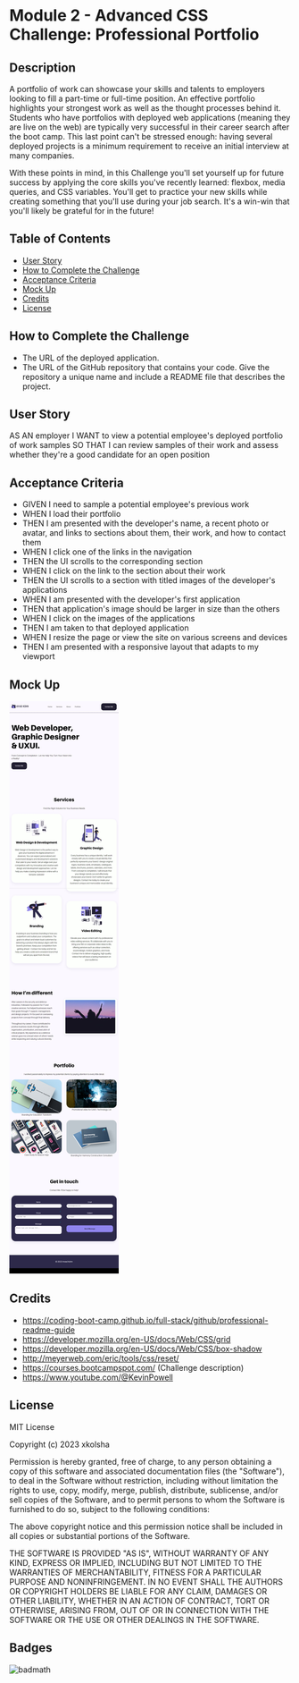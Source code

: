 # Module 2 - Advanced CSS Challenge: Professional Portfolio

## Description

A portfolio of work can showcase your skills and talents to employers looking to fill a part-time or full-time position. An effective portfolio highlights your strongest work as well as the thought processes behind it. Students who have portfolios with deployed web applications (meaning they are live on the web) are typically very successful in their career search after the boot camp. This last point can't be stressed enough: having several deployed projects is a minimum requirement to receive an initial interview at many companies.

With these points in mind, in this Challenge you'll set yourself up for future success by applying the core skills you've recently learned: flexbox, media queries, and CSS variables. You'll get to practice your new skills while creating something that you'll use during your job search. It's a win-win that you'll likely be grateful for in the future!

## Table of Contents

- [User Story](#User-story)
- [How to Complete the Challenge](#how-to-complete-the-challenge)
- [Acceptance Criteria](#acceptance-criteria)
- [Mock Up](#mock-up)
- [Credits](#credits)
- [License](#license)

## How to Complete the Challenge

- The URL of the deployed application.
- The URL of the GitHub repository that contains your code. Give the repository a unique name and include a README file that describes the project.

## User Story

AS AN employer
I WANT to view a potential employee's deployed portfolio of work samples
SO THAT I can review samples of their work and assess whether they're a good candidate for an open position

## Acceptance Criteria

- GIVEN I need to sample a potential employee's previous work
- WHEN I load their portfolio
- THEN I am presented with the developer's name, a recent photo or avatar, and links to sections about them, their work, and how to contact them
- WHEN I click one of the links in the navigation
- THEN the UI scrolls to the corresponding section
- WHEN I click on the link to the section about their work
- THEN the UI scrolls to a section with titled images of the developer's applications
- WHEN I am presented with the developer's first application
- THEN that application's image should be larger in size than the others
- WHEN I click on the images of the applications
- THEN I am taken to that deployed application
- WHEN I resize the page or view the site on various screens and devices
- THEN I am presented with a responsive layout that adapts to my viewport

## Mock Up

![Mock up of the website](./assets/images/Web%20capture_12-5-2023_0357_xkolsha.github.io.jpeg)

## Credits

- https://coding-boot-camp.github.io/full-stack/github/professional-readme-guide
- https://developer.mozilla.org/en-US/docs/Web/CSS/grid
- https://developer.mozilla.org/en-US/docs/Web/CSS/box-shadow
- http://meyerweb.com/eric/tools/css/reset/
- https://courses.bootcampspot.com/ (Challenge description)
- https://www.youtube.com/@KevinPowell

## License

MIT License

Copyright (c) 2023 xkolsha

Permission is hereby granted, free of charge, to any person obtaining a copy
of this software and associated documentation files (the "Software"), to deal
in the Software without restriction, including without limitation the rights
to use, copy, modify, merge, publish, distribute, sublicense, and/or sell
copies of the Software, and to permit persons to whom the Software is
furnished to do so, subject to the following conditions:

The above copyright notice and this permission notice shall be included in all
copies or substantial portions of the Software.

THE SOFTWARE IS PROVIDED "AS IS", WITHOUT WARRANTY OF ANY KIND, EXPRESS OR
IMPLIED, INCLUDING BUT NOT LIMITED TO THE WARRANTIES OF MERCHANTABILITY,
FITNESS FOR A PARTICULAR PURPOSE AND NONINFRINGEMENT. IN NO EVENT SHALL THE
AUTHORS OR COPYRIGHT HOLDERS BE LIABLE FOR ANY CLAIM, DAMAGES OR OTHER
LIABILITY, WHETHER IN AN ACTION OF CONTRACT, TORT OR OTHERWISE, ARISING FROM,
OUT OF OR IN CONNECTION WITH THE SOFTWARE OR THE USE OR OTHER DEALINGS IN THE
SOFTWARE.

## Badges

![badmath](https://img.shields.io/github/license/xkolsha/unbModule1Challenge?color=%238F83ED)
